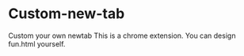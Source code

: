 # Custom-new-tab
Custom your own newtab
This is a chrome extension.
You can design fun.html yourself.
